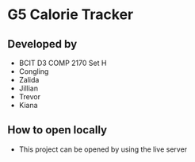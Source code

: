 # G5 Calorie Tracker

## Developed by
- BCIT D3 COMP 2170 Set H
- Congling
- Zalida
- Jillian
- Trevor
- Kiana

## How to open locally
- This project can be opened by using the live server 